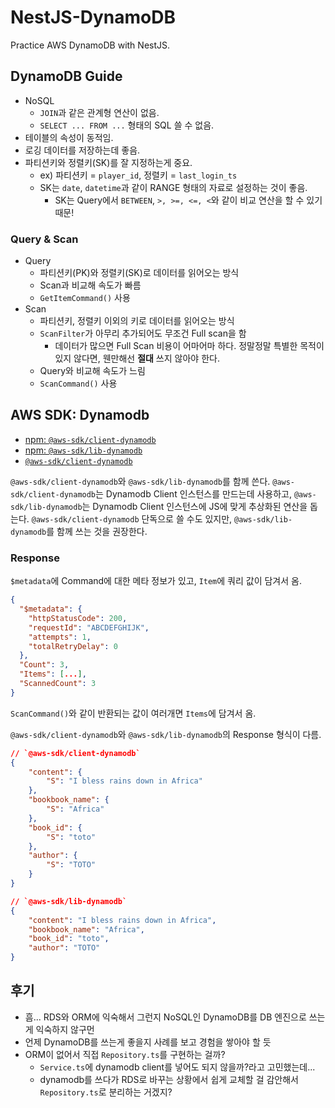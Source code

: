 # NestJS-DynamoDB

Practice AWS DynamoDB with NestJS.

## DynamoDB Guide

- NoSQL
  - `JOIN`과 같은 관계형 연산이 없음.
  - `SELECT ... FROM ...` 형태의 SQL 쓸 수 없음.
- 테이블의 속성이 동적임.
- 로깅 데이터를 저장하는데 좋음.
- 파티션키와 정렬키(SK)를 잘 지정하는게 중요.
  - ex) 파티션키 = `player_id`, 정렬키 = `last_login_ts`
  - SK는 `date`, `datetime`과 같이 RANGE 형태의 자료로 설정하는 것이 좋음.
    - SK는 Query에서 `BETWEEN`, `>, >=, <=, <`와 같이 비교 연산을 할 수 있기 때문!

### Query & Scan

- Query
  - 파티션키(PK)와 정렬키(SK)로 데이터를 읽어오는 방식
  - Scan과 비교해 속도가 빠름
  - `GetItemCommand()` 사용
- Scan
  - 파티션키, 정렬키 이외의 키로 데이터를 읽어오는 방식
  - `ScanFilter`가 아무리 추가되어도 무조건 Full scan을 함
    - 데이터가 많으면 Full Scan 비용이 어마어마 하다. 정말정말 특별한 목적이 있지 않다면, 웬만해선 **절대** 쓰지 않아야 한다.
  - Query와 비교해 속도가 느림
  - `ScanCommand()` 사용

## AWS SDK: Dynamodb

- [npm: `@aws-sdk/client-dynamodb`](https://www.npmjs.com/package/@aws-sdk/client-dynamodb)
- [npm: `@aws-sdk/lib-dynamodb`](https://www.npmjs.com/package/@aws-sdk/lib-dynamodb)
- [`@aws-sdk/client-dynamodb`](https://docs.aws.amazon.com/AWSJavaScriptSDK/v3/latest/clients/client-dynamodb/index.html)

`@aws-sdk/client-dynamodb`와 `@aws-sdk/lib-dynamodb`를 함께 쓴다. 
`@aws-sdk/client-dynamodb`는 Dynamodb Client 인스턴스를 만드는데 사용하고, 
`@aws-sdk/lib-dynamodb`는 Dynamodb Client 인스턴스에 JS에 맞게 추상화된 연산을 돕는다.
`@aws-sdk/client-dynamodb` 단독으로 쓸 수도 있지만, `@aws-sdk/lib-dynamodb`를 함께 쓰는 것을 권장한다.


### Response

`$metadata`에 Command에 대한 메타 정보가 있고, `Item`에 쿼리 값이 담겨서 옴. 

```json
{
  "$metadata": {
    "httpStatusCode": 200,
    "requestId": "ABCDEFGHIJK",
    "attempts": 1,
    "totalRetryDelay": 0
  },
  "Count": 3,
  "Items": [...],
  "ScannedCount": 3
}
```

`ScanCommand()`와 같이 반환되는 값이 여러개면 `Items`에 담겨서 옴.

`@aws-sdk/client-dynamodb`와 `@aws-sdk/lib-dynamodb`의 Response 형식이 다름.

```json
// `@aws-sdk/client-dynamodb`
{
    "content": {
        "S": "I bless rains down in Africa"
    },
    "bookbook_name": {
        "S": "Africa"
    },
    "book_id": {
        "S": "toto"
    },
    "author": {
        "S": "TOTO"
    }
}
```

```json
// `@aws-sdk/lib-dynamodb`
{
    "content": "I bless rains down in Africa",
    "bookbook_name": "Africa",
    "book_id": "toto",
    "author": "TOTO"
}
```

## 후기

- 흠... RDS와 ORM에 익숙해서 그런지 NoSQL인 DynamoDB를 DB 엔진으로 쓰는게 익숙하지 않구먼
- 언제 DynamoDB를 쓰는게 좋을지 사례를 보고 경험을 쌓아야 할 듯
- ORM이 없어서 직접 `Repository.ts`를 구현하는 걸까? 
  - `Service.ts`에 dynamodb client를 넣어도 되지 않을까?라고 고민했는데...
  - dynamodb를 쓰다가 RDS로 바꾸는 상황에서 쉽게 교체할 걸 감안해서 `Repository.ts`로 분리하는 거겠지?
